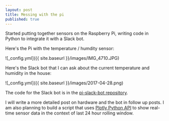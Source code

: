 ```yaml
---
layout: post
title: Messing with the pi
published: true
---
```

Started putting together sensors on the Raspberry Pi, writing code in Python to integrate it with a Slack bot.

Here's the Pi with the temperature / humdity sensor:

![_config.yml]({{ site.baseurl }}/images/IMG_4710.JPG)

Here's the Slack bot that I can ask about the current temperature and humidity in the house:

![_config.yml]({{ site.baseurl }}/images/2017-04-28.png)

The code for the Slack bot is in the [pi-slack-bot repository](https://github.com/kzabashta/pi-slack-bot).

I will write a more detailed post on hardware and the bot in follow up posts. I am also planning to build a script that uses [Plotly Python API](https://plot.ly/python/streaming-tutorial/) to show real-time sensor data in the context of last 24 hour rolling window.
